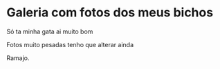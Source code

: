 # Galeria com fotos dos meus bichos

Só ta minha gata ai muito bom

Fotos muito pesadas tenho que alterar ainda

Ramajo.
